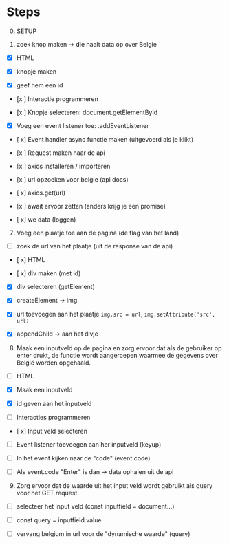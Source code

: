 # Steps

0. SETUP



1. zoek knop maken -> die haalt data op over Belgie



- [x] HTML

- [x] knopje maken

- [x] geef hem een id

- [x ] Interactie programmeren

- [x ] Knopje selecteren: document.getElementById

- [x] Voeg een event listener toe: .addEventListener

- [ x] Event handler async functie maken (uitgevoerd als je klikt)

- [x ] Request maken naar de api

- [x ] axios installeren / importeren

- [x ] url opzoeken voor belgie (api docs)

- [ x] axios.get(url)

- [x ] await ervoor zetten (anders krijg je een promise)

- [ x] we data (loggen)

7. Voeg een plaatje toe aan de pagina (de flag van het land)



- [ ] zoek de url van het plaatje (uit de response van de api)

- [ x] HTML

- [ x] div maken (met id)

- [x] div selecteren (getElement)

- [x] createElement -> img

- [x] url toevoegen aan het plaatje `img.src = url`, `img.setAttribute('src', url)`

- [x] appendChild -> aan het divje



8. Maak een inputveld op de pagina en zorg ervoor dat als de gebruiker op enter drukt, de functie wordt aangeroepen waarmee de gegevens over België worden opgehaald.



- [ ] HTML

- [x] Maak een inputveld

- [x] id geven aan het inputveld

- [ ] Interacties programmeren

- [ x] Input veld selecteren

- [ ] Event listener toevoegen aan her inputveld (keyup)

- [ ] In het event kijken naar de "code" (event.code)

- [ ] Als event.code "Enter" is dan -> data ophalen uit de api



9. Zorg ervoor dat de waarde uit het input veld wordt gebruikt als query voor het GET request.



- [ ] selecteer het input veld (const inputfield = document...)

- [ ] const query = inputfield.value

- [ ] vervang belgium in url voor de "dynamische waarde" (query)
    
    